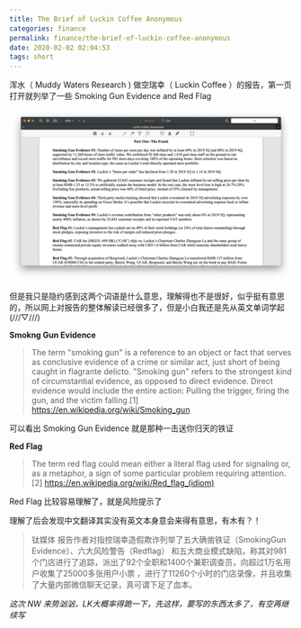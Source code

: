 ```yaml
---
title: The Brief of Luckin Coffee Anonymous
categories: finance
permalink: finance/the-brief-of-luckin-coffee-anonymous
date: 2020-02-02 02:04:53
tags: short
---
```


浑水（ Muddy Waters Research )  做空瑞幸（ Luckin Coffee ）的报告，第一页打开就列举了一些 Smoking Gun Evidence and Red Flag 

![image-20200202020947536](the-brief-of-luckin-coffee-anonymous/image-20200202020947536.png)

但是我只是隐约感到这两个词语是什么意思，理解得也不是很好，似乎挺有意思的，所以网上对报告的整体解读已经很多了，但是小白我还是先从英文单词学起 (///▽///) 



**Smokng Gun Evidence**

>The term "smoking gun" is a reference to an object or fact that serves as conclusive evidence of a crime or similar act, just short of being caught in flagrante delicto. "Smoking gun" refers to the strongest kind of circumstantial evidence, as opposed to direct evidence. Direct evidence would include the entire action: Pulling the trigger, firing the gun, and the victim falling.[1]
>https://en.wikipedia.org/wiki/Smoking_gun

可以看出 Smoking Gun Evidence 就是那种一击送你归天的铁证



**Red Flag**

>The term red flag could mean either a literal flag used for signaling or, as a metaphor, a sign of some particular problem requiring attention.[2]
>https://en.wikipedia.org/wiki/Red_flag_(idiom)

Red Flag 比较容易理解了，就是风险提示了



理解了后会发现中文翻译其实没有英文本身意会来得有意思，有木有？！



> 钛媒体 报告作者对指控瑞幸造假欺诈列举了五大确凿铁证（SmokingGun Evidence）、六大风险警告（Redflag） 和五大商业模式缺陷，称其对981个门店进行了追踪，派出了92个全职和1400个兼职调查员，向超过1万名用户收集了25000多张用户小票 ，进行了11260个小时的门店录像，并且收集了大量内部微信聊天记录，真可谓下足了血本。
>
> 

_这次 NW 来势汹汹，LK大概率得跪一下，先这样，要写的东西太多了，有空再继续写_

